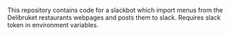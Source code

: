 This repository contains code for a slackbot which import menus from the
Delibruket restaurants webpages and posts them to slack. Requires slack token in
environment variables.
